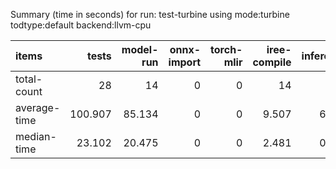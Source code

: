 Summary (time in seconds) for run: test-turbine using mode:turbine todtype:default backend:llvm-cpu

| items        |   tests |   model-run |   onnx-import |   torch-mlir |   iree-compile |   inference |
|:-------------|--------:|------------:|--------------:|-------------:|---------------:|------------:|
| total-count  |  28     |      14     |             0 |            0 |         14     |       3     |
| average-time | 100.907 |      85.134 |             0 |            0 |          9.507 |       6.266 |
| median-time  |  23.102 |      20.475 |             0 |            0 |          2.481 |       0.146 |
